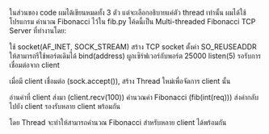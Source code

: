 ในส่วนของ code ผมได้เขียนหมดทั้ง 3 ตัว แต่จะเลือกอธิบายแค่ตัว thread เท่านั้น
ผมได้ใช้โปรแกรม คำนวณ Fibonacci ไว้ใน fib.py
โค้ดนี้เป็น Multi-threaded Fibonacci TCP Server ที่ทำงานโดย:

ใช้ socket(AF_INET, SOCK_STREAM) สร้าง TCP socket
ตั้งค่า SO_REUSEADDR ให้สามารถรีใช้พอร์ตเดิมได้
bind(address) ผูกเซิร์ฟเวอร์กับพอร์ต 25000
listen(5) รอรับการเชื่อมต่อจาก client

เมื่อมี client เชื่อมต่อ (sock.accept()), สร้าง Thread ใหม่เพื่อจัดการ client นั้น

อ่านค่าที่ client ส่งมา (client.recv(100))
คำนวณค่า Fibonacci (fib(int(req)))
ส่งค่ากลับไปยัง client
รองรับหลาย client พร้อมกัน

โดย Thread จะทำให้สามารถคำนวณ Fibonacci สำหรับหลาย client ได้พร้อมกัน
